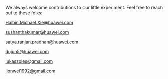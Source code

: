 We always welcome contributions to our little experiment. Feel free to reach out to these folks:


Haibin.Michael.Xie@huawei.com

sushanthakumar@huawei.com

satya.ranjan.pradhan@huawei.com

dujun5@huawei.com

lukaszoles@gmail.com

lionwei1992@gmail.com



